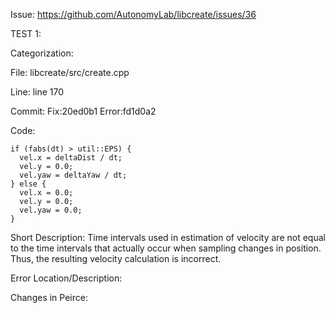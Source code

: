 Issue:
  https://github.com/AutonomyLab/libcreate/issues/36

TEST 1:

Categorization:

File:
  libcreate/src/create.cpp

Line:
  line 170

Commit: 
  Fix:20ed0b1
  Error:fd1d0a2

Code:
  
    if (fabs(dt) > util::EPS) {
      vel.x = deltaDist / dt;
      vel.y = 0.0;
      vel.yaw = deltaYaw / dt;
    } else {
      vel.x = 0.0;
      vel.y = 0.0;
      vel.yaw = 0.0;
    }


Short Description: 
  Time intervals used in estimation of velocity are not equal to the time intervals that actually occur when sampling changes in position. Thus, the resulting velocity calculation is incorrect.


Error Location/Description: 

Changes in Peirce: 